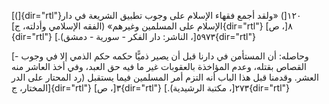 [(]{dir="rtl"}١٢٠[) «ولقد أجمع فقهاء الإسلام على وجوب تطبيق الشريعة في
دار الإسلام على المسلمين وغيرهم» (الفقه الإسلامي وأدلته، ج]{dir="rtl"}
٨[، ص]{dir="rtl"} ٥٩٧٣[، الناشر: دار الفكر - سورية - دمشق).]{dir="rtl"}

[- وحاصله: أن المستأمن في دارنا قبل أن يصير ذميًّا حكمه حكم الذمي إلا في
وجوب القصاص بقتله، وعدم المؤاخذة بالعقوبات غير ما فيه حق العبد، وفي أخذ
العاشر منه العشر. وقدمنا قبل هذا الباب أنه التزم أمر المسلمين فيما
يستقبل (رد المحتار على الدر المختار، ج]{dir="rtl"} ٣[، ص]{dir="rtl"}
٢٧٣[، مكتبة الرشيدية).]{dir="rtl"}
